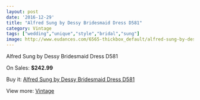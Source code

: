 ```yaml
---
layout: post
date: '2016-12-29'
title: "Alfred Sung by Dessy Bridesmaid Dress D581"
category: Vintage
tags: ["wedding","unique","style","bridal","sung"]
image: http://www.eudances.com/6565-thickbox_default/alfred-sung-by-dessy-bridesmaid-dress-d581.jpg
---
```

Alfred Sung by Dessy Bridesmaid Dress D581

On Sales: **$242.99**
<a href="https://www.eudances.com/en/vintage/2406-alfred-sung-by-dessy-bridesmaid-dress-d581.html"><amp-img layout="responsive" width="600" height="600" src="//www.eudances.com/6565-thickbox_default/alfred-sung-by-dessy-bridesmaid-dress-d581.jpg" alt="Alfred Sung by Dessy Bridesmaid Dress D581 0" /></a>
<a href="https://www.eudances.com/en/vintage/2406-alfred-sung-by-dessy-bridesmaid-dress-d581.html"><amp-img layout="responsive" width="600" height="600" src="//www.eudances.com/6566-thickbox_default/alfred-sung-by-dessy-bridesmaid-dress-d581.jpg" alt="Alfred Sung by Dessy Bridesmaid Dress D581 1" /></a>

Buy it: [Alfred Sung by Dessy Bridesmaid Dress D581](https://www.eudances.com/en/vintage/2406-alfred-sung-by-dessy-bridesmaid-dress-d581.html "Alfred Sung by Dessy Bridesmaid Dress D581")

View more: [Vintage](https://www.eudances.com/en/29-vintage "Vintage")